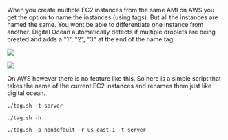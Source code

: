 When you create multiple EC2 instances from the same AMI on AWS you get the option to name the instances (using tags). But all the instances are named the same. You wont be able to differentiate one instance from another. Digital Ocean automatically detects if multiple droplets are being created and adds a "1", "2", "3" at the end of the name tag.

![](https://i.imgur.com/NJa8K5U.png)

![](https://i.imgur.com/qSSxpl0.png)

On AWS however there is no feature like this. So here is a simple script that takes the name of the current EC2 instances and renames them just like digital ocean. 

```
./tag.sh -t server

./tag.sh -h

./tag.sh -p nondefault -r us-east-1 -t server
```